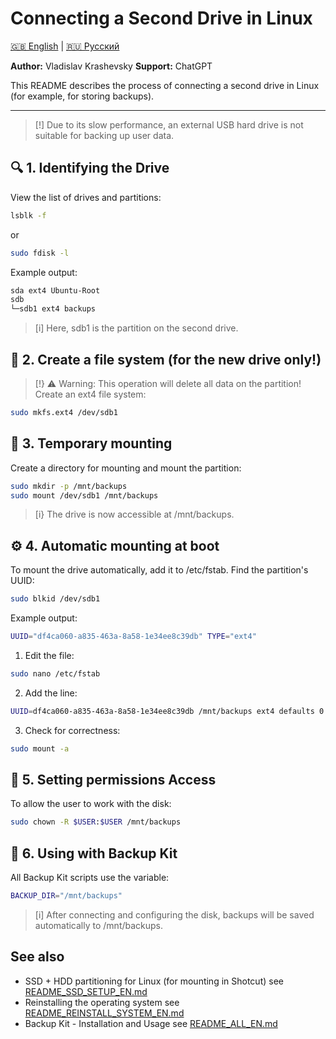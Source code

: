 # Connecting a Second Drive in Linux

[🇬🇧 English](README_DISK_EN.md) | [🇷🇺 Русский](README_DISK_RU.md)

**Author:** Vladislav Krashevsky
**Support:** ChatGPT

This README describes the process of connecting a second drive in Linux (for example, for storing backups).

---

> [!] Due to its slow performance, an external USB hard drive is not suitable for backing up user data.

## 🔍 1. Identifying the Drive

View the list of drives and partitions:

```bash
lsblk -f
```

or
```bash
sudo fdisk -l
```

Example output:
```bash
sda ext4 Ubuntu-Root
sdb
└─sdb1 ext4 backups
```

> [i] Here, sdb1 is the partition on the second drive.

## 💾 2. Create a file system (for the new drive only!)

> [!} ⚠️ Warning: This operation will delete all data on the partition!
Create an ext4 file system:
```bash
sudo mkfs.ext4 /dev/sdb1
```

## 📂 3. Temporary mounting

Create a directory for mounting and mount the partition:
```bash
sudo mkdir -p /mnt/backups
sudo mount /dev/sdb1 /mnt/backups
```

> [i} The drive is now accessible at /mnt/backups.

## ⚙️ 4. Automatic mounting at boot

To mount the drive automatically, add it to /etc/fstab. Find the partition's UUID:
```bash
sudo blkid /dev/sdb1
```

Example output:
```bash
UUID="df4ca060-a835-463a-8a58-1e34ee8c39db" TYPE="ext4"
```

1. Edit the file:
```bash
sudo nano /etc/fstab
```

2. Add the line:
```bash
UUID=df4ca060-a835-463a-8a58-1e34ee8c39db /mnt/backups ext4 defaults 0 2
```

3. Check for correctness:
```bash
sudo mount -a
```

## 👤 5. Setting permissions Access

To allow the user to work with the disk:
```bash
sudo chown -R $USER:$USER /mnt/backups
```

## 🔧 6. Using with Backup Kit

All Backup Kit scripts use the variable:
```bash
BACKUP_DIR="/mnt/backups"
```

> [i] After connecting and configuring the disk, backups will be saved automatically to /mnt/backups.

## See also

- SSD + HDD partitioning for Linux (for mounting in Shotcut) see [README_SSD_SETUP_EN.md](README_SSD_SETUP_EN.md)
- Reinstalling the operating system see [README_REINSTALL_SYSTEM_EN.md](README_REINSTALL_SYSTEM_EN.md)
- Backup Kit - Installation and Usage see [README_ALL_EN.md](README_ALL_EN.md)
